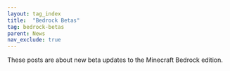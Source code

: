 ```yaml
---
layout: tag_index
title:  "Bedrock Betas"
tag: bedrock-betas
parent: News
nav_exclude: true
---
```


These posts are about new beta updates to the Minecraft Bedrock edition.
